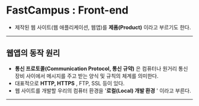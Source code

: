 # FastCampus : Front-end
- 제작된 웹 사이트(웹 애플리케이션, 웹앱)를 **제품(Product)** 이라고 부르기도 한다.

----

## 웹앱의 동작 원리
- **통신 프로토콜(Communication Protocol, 통신 규약)** 은 컴퓨터나 원거리 통신 장비 사이에서 메시지를 주고 받는 양식 및 규칙의 체계를 의미한다.
- 대표적으로 **HTTP, HTTPS** , FTP, SSL 등이 있다.
- 웹 사이트를 개발할 우리의 컴퓨터 환경을 '**로컬(Local) 개발 환경** ' 이라고 부른다.

----

